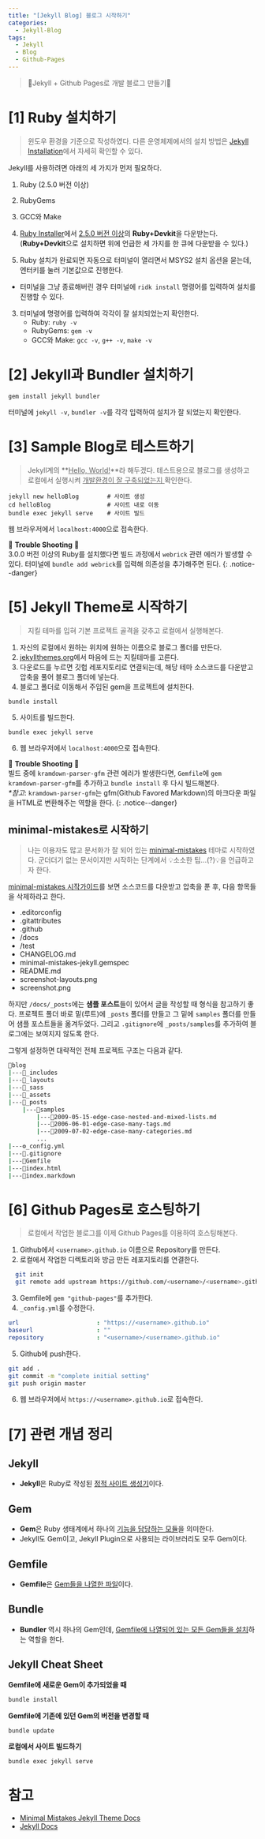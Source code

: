 ```yaml
---
title: "[Jekyll Blog] 블로그 시작하기"
categories:
  - Jekyll-Blog
tags:
  - Jekyll
  - Blog
  - Github-Pages
---
```


> 💎Jekyll + Github Pages로 개발 블로그 만들기💎

# [1] Ruby 설치하기

> 윈도우 환경을 기준으로 작성하였다. 다른 운영체제에서의 설치 방법은 [Jekyll Installation](https://jekyllrb.com/docs/installation/)에서 자세히 확인할 수 있다.

Jekyll를 사용하려면 아래의 세 가지가 먼저 필요하다.
  1. Ruby (2.5.0 버전 이상)
  2. RubyGems
  3. GCC와 Make

1. [Ruby Installer](https://rubyinstaller.org/downloads/)에서 <u>2.5.0 버전 이상</u>의 **Ruby+Devkit**을 다운받는다. (**Ruby+Devkit**으로 설치하면 위에 언급한 세 가지를 한 큐에 다운받을 수 있다.)
2. Ruby 설치가 완료되면 자동으로 터미널이 열리면서 MSYS2 설치 옵션을 묻는데, 엔터키를 눌러 기본값으로 진행한다.
  - 터미널을 그냥 종료해버린 경우 터미널에 `ridk install` 명령어를 입력하여 설치를 진행할 수 있다.
3. 터미널에 명령어를 입력하여 각각이 잘 설치되었는지 확인한다.
    - Ruby: `ruby -v`
    - RubyGems: `gem -v`
    - GCC와 Make: `gcc -v`, `g++ -v`, `make -v`

# [2] Jekyll과 Bundler 설치하기

```terminal
gem install jekyll bundler
```
터미널에 `jekyll -v`, `bundler -v`를 각각 입력하여 설치가 잘 되었는지 확인한다.

# [3] Sample Blog로 테스트하기

> Jekyll계의 **<u>Hello, World!</u>**라 해두겠다. 테스트용으로 블로그를 생성하고 로컬에서 실행시켜 <u>개발환경이 잘 구축되었는지 </u> 확인한다. 

```terminal
jekyll new helloBlog        # 사이트 생성
cd helloBlog                # 사이트 내로 이동
bundle exec jekyll serve    # 사이트 빌드
```

웹 브라우저에서 `localhost:4000`으로 접속한다.

🛑 **Trouble Shooting** 🛑 <br> 3.0.0 버전 이상의 Ruby를 설치했다면 빌드 과정에서 `webrick` 관련 에러가 발생할 수 있다. 터미널에 `bundle add webrick`를 입력해 의존성을 추가해주면 된다.
{: .notice--danger}

# [5] Jekyll Theme로 시작하기
> 지킬 테마를 입혀 기본 프로젝트 골격을 갖추고 로컬에서 실행해본다. 

1. 자신의 로컬에서 원하는 위치에 원하는 이름으로 블로그 폴더를 만든다.
2. [jekyllthemes.org](http://jekyllthemes.org/)에서 마음에 드는 지킬테마를 고른다.
3. 다운로드를 누르면 깃헙 레포지토리로 연결되는데, 해당 테마 소스코드를 다운받고 압축을 풀어 블로그 폴더에 넣는다.
4. 블로그 폴더로 이동해서 주입된 gem을 프로젝트에 설치한다.
```terminal
bundle install
```
5. 사이트를 빌드한다.
```terminal
bundle exec jekyll serve
```
6. 웹 브라우저에서 `localhost:4000`으로 접속한다.

🛑 **Trouble Shooting** 🛑 <br> 빌드 중에 `kramdown-parser-gfm` 관련 에러가 발생한다면, `Gemfile`에 `gem kramdown-parser-gfm`를 추가하고 `bundle install` 후 다시 빌드해본다. <br>  _*참고_: `kramdown-parser-gfm`는 gfm(Github Favored Markdown)의 마크다운 파일을 HTML로 변환해주는 역할을 한다.
{: .notice--danger}

## minimal-mistakes로 시작하기
> 나는 이용자도 많고 문서화가 잘 되어 있는 [minimal-mistakes](https://mmistakes.github.io/minimal-mistakes/collection-archive/) 테마로 시작하였다. 군더더기 없는 문서이지만 시작하는 단계에서 💡소소한 팁...(?)💡을 언급하고자 한다.

[minimal-mistakes 시작가이드](https://mmistakes.github.io/minimal-mistakes/docs/quick-start-guide/)를 보면 
소스코드를 다운받고 압축을 푼 후, 다음 항목들을 삭제하라고 한다.
- .editorconfig
- .gitattributes
- .github
- /docs
- /test
- CHANGELOG.md
- minimal-mistakes-jekyll.gemspec
- README.md
- screenshot-layouts.png
- screenshot.png

하지만 `/docs/_posts`에는 **샘플 포스트**들이 있어서 글을 작성할 때 형식을 참고하기 좋다. 프로젝트 폴더 바로 밑(루트)에 `_posts` 폴더를 만들고 그 밑에 `samples` 폴더를 만들어 샘플 포스트들을 옮겨두었다. 그리고 `.gitignore`에 `_posts/samples`를 추가하여 블로그에는 보여지지 않도록 한다.

그렇게 설정하면 대략적인 전체 프로젝트 구조는 다음과 같다.
```bash
📁blog
|---📁_includes
|---📁_layouts
|---📁_sass
|---📁_assets
|---📁_posts
    |---📁samples
        |---📄2009-05-15-edge-case-nested-and-mixed-lists.md
        |---📄2006-06-01-edge-case-many-tags.md
        |---📄2009-07-02-edge-case-many-categories.md
        ...
|---⚙_config.yml
|---🔸.gitignore
|---🔺Gemfile
|---📄index.html
|---📄index.markdown
```

# [6] Github Pages로 호스팅하기
> 로컬에서 작업한 블로그를 이제 Github Pages를 이용하여 호스팅해본다.

1. Github에서 `<username>.github.io` 이름으로 Repository를 만든다.
2. 로컬에서 작업한 디렉토리와 방금 만든 레포지토리를 연결한다.
```bash
  git init
  git remote add upstream https://github.com/<username>/<username>.github.io
```
3. Gemfile에 `gem "github-pages"`를 추가한다.
4. `_config.yml`를 수정한다.
```yml
url                      : "https://<username>.github.io"
baseurl                  : ""
repository               : "<username>/<username>.github.io"
```

5. Github에 push한다.
```bash
git add .
git commit -m "complete initial setting"
git push origin master
```
6. 웹 브라우저에서 `https://<username>.github.io`로 접속한다.

# [7] 관련 개념 정리
## Jekyll
- **Jekyll**은 Ruby로 작성된 <u>정적 사이트 생성기</u>이다. 

## Gem
- **Gem**은 Ruby 생태계에서 하나의 <u>기능을 담당하는 모듈</u>을 의미한다.
- Jekyll도 Gem이고, Jekyll Plugin으로 사용되는 라이브러리도 모두 Gem이다.

## Gemfile
- **Gemfile**은 <u>Gem들을 나열한 파일</u>이다.

## Bundle
- **Bundler** 역시 하나의 Gem인데, <u>Gemfile에 나열되어 있는 모든 Gem들을 설치</u>하는 역할을 한다.

## Jekyll Cheat Sheet
**Gemfile에 새로운 Gem이 추가되었을 때**
```bash
bundle install
``` 

**Gemfile에 기존에 있던 Gem의 버전을 변경할 때**
```bash
bundle update
```

**로컬에서 사이트 빌드하기**
```bash
bundle exec jekyll serve
```

# 참고
- [Minimal Mistakes Jekyll Theme Docs](https://mmistakes.github.io/minimal-mistakes/docs/quick-start-guide/)
- [Jekyll Docs](https://jekyllrb.com/docs/)